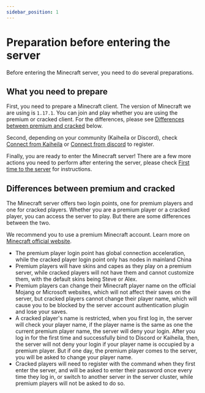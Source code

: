 ```yaml
---
sidebar_position: 1
---
```


# Preparation before entering the server

Before entering the Minecraft server, you need to do several preparations.

## What you need to prepare

First, you need to prepare a Minecraft client. The version of Minecraft we are using is `1.17.1`. You can join and play whether you are using the premium or cracked client. For the differences, please see [Differences between premium and cracked](#difference-between-premium-and-cracked) below.

Second, depending on your community (Kaiheila or Discord), check [Connect from Kaiheila](./kaiheila-player.md) or  [Connect from discord](./discord-player.md) to register.

Finally, you are ready to enter the Minecraft server! There are a few more actions you need to perform after entering the server, please check [First time to the server](../first-join/first-join.md) for instructions.

## Differences between premium and cracked

The Minecraft server offers two login points, one for premium players and one for cracked players. Whether you are a premium player or a cracked player, you can access the server to play. But there are some differences between the two.

We recommend you to use a premium Minecraft account. Learn more on [Minecraft official website](https://www.minecraft.net/en-us).

- The premium player login point has global connection acceleration, while the cracked player login point only has nodes in mainland China
- Premium players will have skins and capes as they play on a premium server, while cracked players will not have them and cannot customize them, with the default skins being Steve or Alex.
- Premium players can change their Minecraft player name on the official Mojang or Microsoft websites, which will not affect their saves on the server, but cracked players cannot change their player name, which will cause you to be blocked by the server account authentication plugin and lose your saves.
- A cracked player's name is restricted, when you first log in, the server will check your player name, if the player name is the same as one the current premium player name, the server will deny your login. After you log in for the first time and successfully bind to Discord or Kaiheila, then, the server will not deny your login if your player name is occupied by a premium player. But if one day, the premium player comes to the server, you will be asked to change your player name.
- Cracked players will need to register with the command when they first enter the server, and will be asked to enter their password once every time they log in, or switch to another server in the server cluster, while premium players will not be asked to do so.
